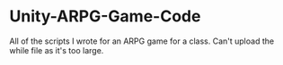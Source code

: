 # Unity-ARPG-Game-Code
All of the scripts I wrote for an ARPG game for a class. Can't upload the while file as it's too large.
